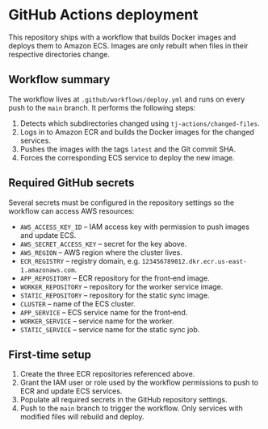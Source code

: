 # GitHub Actions deployment

This repository ships with a workflow that builds Docker images and deploys them to
Amazon ECS. Images are only rebuilt when files in their respective directories
change.

## Workflow summary

The workflow lives at `.github/workflows/deploy.yml` and runs on every push to the
`main` branch. It performs the following steps:

1. Detects which subdirectories changed using `tj-actions/changed-files`.
2. Logs in to Amazon ECR and builds the Docker images for the changed services.
3. Pushes the images with the tags `latest` and the Git commit SHA.
4. Forces the corresponding ECS service to deploy the new image.

## Required GitHub secrets

Several secrets must be configured in the repository settings so the workflow can
access AWS resources:

- `AWS_ACCESS_KEY_ID` – IAM access key with permission to push images and update ECS.
- `AWS_SECRET_ACCESS_KEY` – secret for the key above.
- `AWS_REGION` – AWS region where the cluster lives.
- `ECR_REGISTRY` – registry domain, e.g. `123456789012.dkr.ecr.us-east-1.amazonaws.com`.
- `APP_REPOSITORY` – ECR repository for the front‑end image.
- `WORKER_REPOSITORY` – repository for the worker service image.
- `STATIC_REPOSITORY` – repository for the static sync image.
- `CLUSTER` – name of the ECS cluster.
- `APP_SERVICE` – ECS service name for the front‑end.
- `WORKER_SERVICE` – service name for the worker.
- `STATIC_SERVICE` – service name for the static sync job.

## First‑time setup

1. Create the three ECR repositories referenced above.
2. Grant the IAM user or role used by the workflow permissions to push to ECR and
   update ECS services.
3. Populate all required secrets in the GitHub repository settings.
4. Push to the `main` branch to trigger the workflow. Only services with modified
   files will rebuild and deploy.
